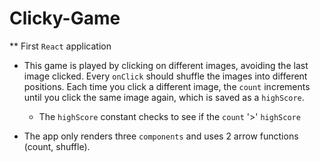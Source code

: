 # Clicky-Game

** First `React` application

* This game is played by clicking on different images, avoiding the last image clicked. Every `onClick` should shuffle the images into different positions. Each time you click a different image, the `count` increments until you click the same image again, which is saved as a `highScore`.
    - The `highScore` constant checks to see if the `count` '>' `highScore`

* The app only renders three `components` and uses 2 arrow functions (count, shuffle).